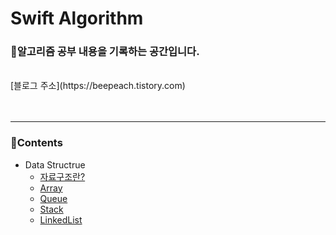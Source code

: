 # Swift Algorithm
### 🤖알고리즘 공부 내용을 기록하는 공간입니다.
<br/>
[블로그 주소](https://beepeach.tistory.com)
<br/><br/><br/>

***
### 🤖Contents
+ Data Structrue
  + [자료구조란?](https://beepeach.tistory.com/283)
  + [Array](https://beepeach.tistory.com/284)
  + [Queue](https://beepeach.tistory.com/285)
  + [Stack](https://beepeach.tistory.com/286)
  + [LinkedList](https://beepeach.tistory.com/350)
